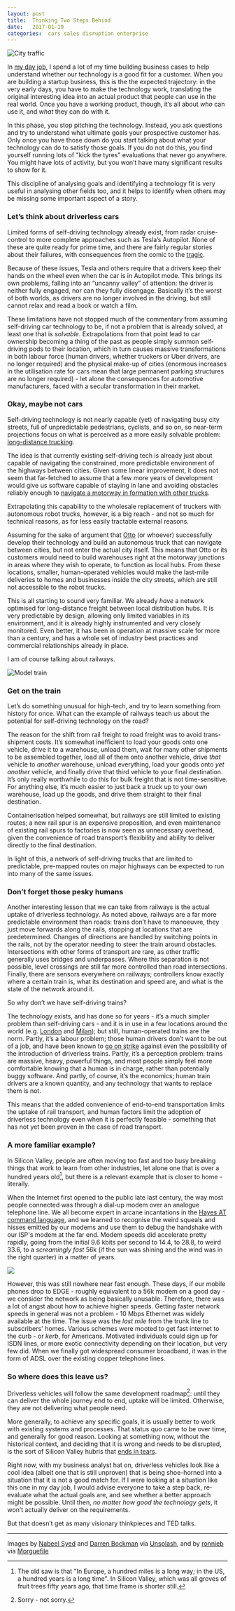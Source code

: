 ```yaml
---
layout: post
title:  Thinking Two Steps Behind 
date:   2017-01-19 
categories:  cars sales disruption enterprise 
---
```


![City traffic](/images/unknown_filename.443.png)

In [my day job](http://www.moogsoft.com), I spend a lot of my time building business cases to help understand whether our technology is a good fit for a customer. When you are building a startup business, this is the the expected trajectory: in the very early days, you have to make the technology work, translating the original interesting idea into an actual product that people can use in the real world. Once you have a working product, though, it’s all about *who* can use it, and *what* they can do with it.

In this phase, you stop pitching the technology. Instead, you ask questions and try to understand what ultimate goals your prospective customer has. Only once you have those down do you start talking about what your technology can do to satisfy those goals. If you do not do this, you find yourself running lots of "kick the tyres" evaluations that never go anywhere. You might have lots of activity, but you won’t have many significant results to show for it.

This discipline of analysing goals and identifying a technology fit is very useful in analysing other fields too, and it helps to identify when others may be missing some important aspect of a story.

### Let’s think about driverless cars

Limited forms of self-driving technology already exist, from radar cruise-control to more complete approaches such as Tesla’s Autopilot. None of these are quite ready for prime time, and there are fairly regular stories about their failures, with consequences from the comic to the [tragic](http://www.theverge.com/2016/6/30/12072408/tesla-autopilot-car-crash-death-autonomous-model-s "Tesla driver killed in crash with Autopilot active, NHTSA investigating").

Because of these issues, Tesla and others require that a drivers keep their hands on the wheel even when the car is in Autopilot mode. This brings its own problems, falling into an “uncanny valley” of attention: the driver is neither fully engaged, nor can they fully disengage. Basically it’s the worst of both worlds, as drivers are no longer involved in the driving, but still cannot relax and read a book or watch a film.

These limitations have not stopped much of the commentary from assuming self-driving car technology to be, if not a problem that is already solved, at least one that is *solvable*. Extrapolations from that point lead to car ownership becoming a thing of the past as people simply summon self-driving pods to their location, which in turn causes massive transformations in both labour force (human drivers, whether truckers or Uber drivers, are no longer required) and the physical make-up of cities (enormous increases in the utilisation rate for cars mean that large permanent parking structures are no longer required) - let alone the consequences for automotive manufacturers, faced with a secular transformation in their market.

### Okay, maybe not cars

Self-driving technology is not nearly capable (yet) of navigating busy city streets, full of unpredictable pedestrians, cyclists, and so on, so near-term projections focus on what is perceived as a more easily solvable problem: [long-distance trucking](https://www.wired.com/2016/10/ubers-self-driving-truck-makes-first-delivery-50000-beers/ "Uber’s Self-Driving Truck Makes Its First Delivery: 50,000 Beers").

The idea is that currently existing self-driving tech is already just about capable of navigating the constrained, more predictable environment of the highways between cities. Given some linear improvement, it does not seem that far-fetched to assume that a few more years of development would give us software capable of staying in lane and avoiding obstacles reliably enough to [navigate a motorway in formation with other trucks](http://www.theverge.com/2016/4/7/11383392/self-driving-truck-platooning-europe "Self-driving truck convoy completes its first major journey across Europe").

Extrapolating this capability to the wholesale replacement of truckers with autonomous robot trucks, however, is a big reach - and not so much for technical reasons, as for less easily tractable external reasons.

Assuming for the sake of argument that [Otto](https://ot.to) (or whoever) successfully develop their technology and build an autonomous truck that can navigate between cities, but not enter the actual city itself. This means that Otto or its customers would need to build warehouses right at the motorway junctions in areas where they wish to operate, to function as local hubs. From these locations, smaller, human-operated vehicles would make the last-mile deliveries to homes and businesses inside the city streets, which are still not accessible to the robot trucks.

This is all starting to sound very familiar. We already *have* a network optimised for long-distance freight between local distribution hubs. It is very predictable by design, allowing only limited variables in its environment, and it is already highly instrumented and very closely monitored. Even better, it has been in operation at massive scale for more than a century, and has a whole set of industry best practices and commercial relationships already in place.

I am of course talking about railways.

![Model train](/images/unknown_filename.444.png)

### Get on the train

Let’s do something unusual for high-tech, and try to learn something from history for once. What can the example of railways teach us about the potential for self-driving technology on the road?

The reason for the shift from rail freight to road freight was to avoid trans-shipment costs. It’s somewhat inefficient to load your goods onto one vehicle, drive it to a warehouse, unload them, wait for many other shipments to be assembled together, load all of them onto another vehicle, drive *that* vehicle to *another* warehouse, unload everything, load your goods onto *yet another* vehicle, and finally drive that third vehicle to your final destination. It’s only really worthwhile to do this for bulk freight that is not time-sensitive. For anything else, it’s much easier to just back a truck up to your own warehouse, load up the goods, and drive them straight to their final destination.

Containerisation helped somewhat, but railways are still limited to existing routes; a new rail spur is an expensive proposition, and even maintenance of existing rail spurs to factories is now seen as unnecessary overhead, given the convenience of road transport’s flexibility and ability to deliver directly to the final destination.

In light of this, a network of self-driving trucks that are limited to predictable, pre-mapped routes on major highways can be expected to run into many of the same issues.

### Don’t forget those pesky humans

Another interesting lesson that we can take from railways is the actual uptake of driverless technology. As noted above, railways are a far more predictable environment than roads: trains don’t have to manoeuvre, they just move forwards along the rails, stopping at locations that are predetermined. Changes of directions are handled by switching points in the rails, not by the operator needing to steer the train around obstacles. Intersections with other forms of transport are rare, as other traffic generally uses bridges and underpasses. Where this separation is not possible, level crossings are still far more controlled than road intersections. Finally, there are sensors everywhere on railways; controllers know exactly where a certain train is, what its destination and speed are, and what is the state of the network around it.

So why don’t we have self-driving trains?

The technology exists, and has done so for years - it’s a much simpler problem than self-driving cars - and it is in use in a few locations around the world (e.g. [London](https://en.wikipedia.org/wiki/Docklands_Light_Railway) and [Milan](https://en.wikipedia.org/wiki/Milan_Metro_Line_5)); but still, human-operated trains are the norm. Partly, it’s a labour problem; those human drivers don’t want to be out of a job, and have been known to [go on strike](https://www.theguardian.com/uk-news/davehillblog/2015/nov/05/docklands-light-railway-strike-explodes-driverless-tube-theories) against even the possibility of the introduction of driverless trains. Partly, it’s a perception problem: trains are massive, heavy, powerful things, and most people simply feel more comfortable knowing that a human is in charge, rather than potentially buggy software. And partly, of course, it’s the economics; human train drivers are a known quantity, and any technology that wants to replace them is not.

This means that the added convenience of end-to-end transportation limits the uptake of rail transport, and human factors limit the adoption of driverless technology even when it is perfectly feasible - something that has not yet been proven in the case of road transport.

### A more familiar example?

In Silicon Valley, people are often moving too fast and too busy breaking things that work to learn from other industries, let alone one that is over a hundred years old[^1], but there is a relevant example that is closer to home - literally.

When the Internet first opened to the public late last century, the way most people connected was through a dial-up modem over an analogue telephone line. We all become expert in arcane incantations in the [Hayes AT command language](http://home.intekom.com/option/hayesat.htm), and we learned to recognise the weird squeals and hisses emitted by our modems and use them to debug the handshake with our ISP's modem at the far end. Modem speeds did accelerate pretty rapidly, going from the initial 9.6 kbits per second to 14.4, to 28.8, to weird 33.6, to a *screamingly fast* 56k (if the sun was shining and the wind was in the right quarter) in a matter of years.

![](/images/unknown_filename.445.png)

However, this was still nowhere near fast enough. These days, if our mobile phones drop to EDGE - roughly equivalent to a 56k modem on a good day - we consider the network as being basically unusable. Therefore, there was a lot of angst about how to achieve higher speeds. Getting faster network speeds in general was not a problem - 10 Mbps Ethernet was widely available at the time. The issue was the *last mile* from the trunk line to subscribers' homes. Various schemes were mooted to get fast internet to the curb - or *kerb*, for Americans. Motivated individuals could sign up for ISDN lines, or more exotic connectivity depending on their location, but very few did. When we finally got widespread consumer broadband, it was in the form of ADSL over the existing copper telephone lines.

### So where does this leave us?

Driverless vehicles will follow the same development roadmap[^2]: until they can deliver the whole journey end to end, uptake will be limited. Otherwise, they are not delivering what people need.

More generally, to achieve any specific goals, it is usually better to work with existing systems and processes. That status quo came to be over time, and generally for good reason. Looking at something now, without the historical context, and deciding that it is wrong and needs to be disrupted, is the sort of Silicon Valley hubris that [ends in tears](https://techcrunch.com/2016/08/30/washio-on-demand-laundry-service-shuts-down-operations/).

Right now, with my business analyst hat on, driverless vehicles look like a cool idea (albeit one that is still unproven) that is being shoe-horned into a situation that it is not a good match for. If I were looking at a situation like this one in my day job, I would advise everyone to take a step back, re-evaluate what the actual goals are, and see whether a better approach might be possible. Until then, *no matter how good the technology gets*, it won’t actually deliver on the requirements.

But that doesn’t get as many visionary thinkpieces and TED talks.

[^1]: The old saw is that "In Europe, a hundred miles is a long way; in the US, a hundred years is a long time". In Silicon Valley, which was all groves of fruit trees fifty years ago, that time frame is shorter still.
[^2]: Sorry - not sorry.

***
Images by [Nabeel Syed](http://nabeelsyed.com) and [Darren Bockman](https://unsplash.com/@bockman) via [Unsplash](https://unsplash.com), and by [ronnieb](http://www.therising-sun.us) via [Morguefile](https://morguefile.com)